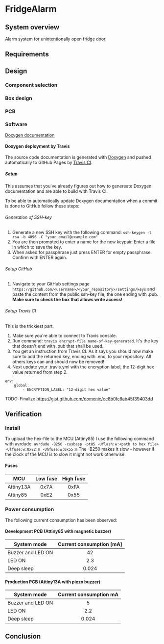 # FridgeAlarm

## System overview
Alarm system for unintentionally open fridge door

## Requirements

## Design
### Component selection


### Box design

### PCB

### Software
[Doxygen documentation](http://dea82.github.io/FridgeAlarm)

#### Doxygen deployment by Travis
The source code documentation is generated with [Doxygen](http://www.doxygen.com) and pushed automatically to GitHub Pages by [Travis CI](http://www.travis-ci.org).

##### Setup
This assumes that you've already figures out how to genereate Doxygen documentation and are able to build with Travis CI.

To be able to automatically update Doxygen documentation when a commit is done to GitHub follow these steps:
###### Generation of SSH-key
1. Generate a new SSH key with the following command: 
`ssh-keygen -t rsa -b 4096 -C "your_email@example.com"`
2. You are then prompted to enter a name for the new keypair. Enter a file in which to save the key.
3. When asked for passphrase just press ENTER for empty passphrase. Confirm with ENTER again.

###### Setup GitHub
1. Navigate to your GitHub settings page `https://github.com/<username>/<your_repository>/settings/keys` and paste the content from the public ssh-key file, the one ending with .pub. **Make sure to check the box that allows write access!**

###### Setup Travis CI
This is the trickiest part.
1. Make sure you're able to connect to Travis console.
2. Run command: `travis encrypt-file name-of-key-generated`.
It's the key that doesn't end with .pub that shall be used.
3. You get an instruction from Travis CI. As it says you should now make sure to add the returned key, ending with .enc, to your repository. All others keys can and should now be removed!
4. Next update your .travis.yml with the encryption label, the 12-digit hex value returned from step 2.
```
env:
	global:
    	- ENCRYPTION_LABEL: "12-digit hex value"
```
TODO: Finalize
https://gist.github.com/domenic/ec8b0fc8ab45f39403dd





## Verification


### Install
To upload the hex-file to the MCU (Attiny85) I use the following command with avrdude:
`avrdude -B250 -cusbasp -pt85 -Uflash:w:<path to hex file> -Ulfuse:w:0xE2:m -Uhfuse:w:0x55:m`
The -B250 makes it slow - however if the clock of the MCU is to slow it might not work otherwise.

#### Fuses
|MCU      |Low fuse|High fuse|
|---------|:------:|:-------:|
|Attiny13A|0x7A    |0xFA     |
|Attiny85 |0xE2    |0x55     |
### Power consumption
The following current consumption has been observed: 
#### Development PCB (Attiny85 with magnetic buzzer)
|System mode      |Current consumption [mA]|
|-----------------|:----------------------:|
|Buzzer and LED ON|42                      |
|LED ON           |2.3                     |
|Deep sleep       |0.024                   |
#### Production PCB (Attiny13A with piezo buzzer)
|System mode      |Current consumption mA  |
|-----------------|:----------------------:|
|Buzzer and LED ON|5                       |
|LED ON	          |2.2                     |
|Deep sleep	  |0.024                   |


## Conclusion





